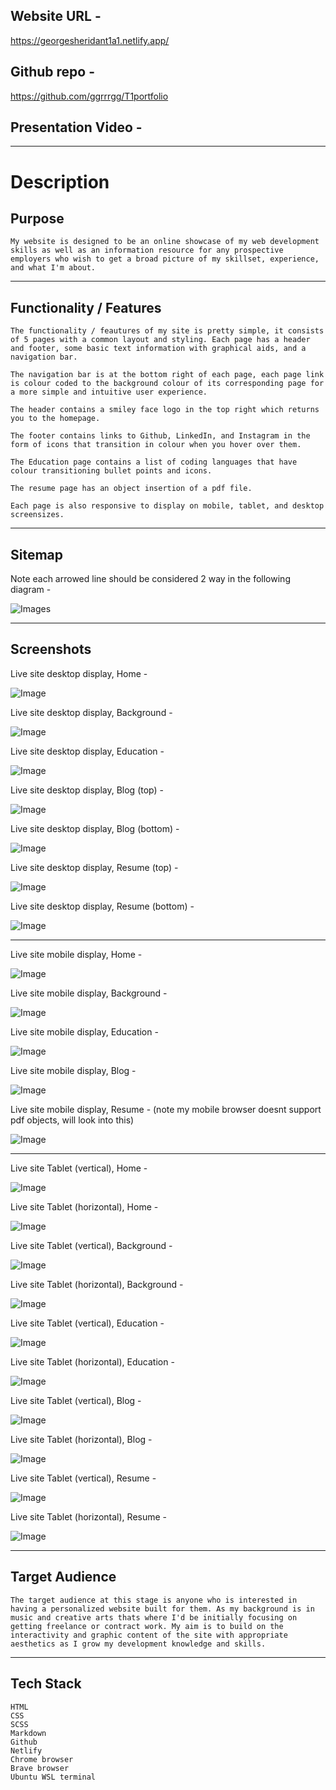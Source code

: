 ## Website URL - 

https://georgesheridant1a1.netlify.app/

## Github repo - 

https://github.com/ggrrrgg/T1portfolio

## Presentation Video - 


---
# Description

## Purpose

    My website is designed to be an online showcase of my web development skills as well as an information resource for any prospective employers who wish to get a broad picture of my skillset, experience, and what I'm about.

---

## Functionality / Features

    The functionality / feautures of my site is pretty simple, it consists of 5 pages with a common layout and styling. Each page has a header and footer, some basic text information with graphical aids, and a navigation bar. 
    
    The navigation bar is at the bottom right of each page, each page link is colour coded to the background colour of its corresponding page for a more simple and intuitive user experience. 
    
    The header contains a smiley face logo in the top right which returns you to the homepage.
    
    The footer contains links to Github, LinkedIn, and Instagram in the form of icons that transition in colour when you hover over them.

    The Education page contains a list of coding languages that have colour transitioning bullet points and icons.

    The resume page has an object insertion of a pdf file.

    Each page is also responsive to display on mobile, tablet, and desktop screensizes.

---


## Sitemap
Note each arrowed line should be considered 2 way in the following diagram - 

![Images](./docs/Sitemap11.png)

---

## Screenshots

Live site desktop display, Home - 

![Image](./docs/screenshots/desktophome_live.png)

Live site desktop display, Background - 

![Image](./docs/screenshots/desktopbg_live.png)

Live site desktop display, Education - 

![Image](./docs/screenshots/desktopedu_live.png)

Live site desktop display, Blog (top) - 

![Image](./docs/screenshots/desktopblog1_live.png)

Live site desktop display, Blog (bottom) - 

![Image](./docs/screenshots/desktopblog2_live.png)

Live site desktop display, Resume (top) - 

![Image](./docs/screenshots/desktopresume1_live.png)

Live site desktop display, Resume (bottom) - 

![Image](./docs/screenshots/desktopresume2_live.png)

---

Live site mobile display, Home - 

![Image](./docs/screenshots/mobilehome_live.png)

Live site mobile display, Background - 

![Image](./docs/screenshots/mobilebg_live.png)

Live site mobile display, Education - 

![Image](./docs/screenshots/mobileedu_live.png)

Live site mobile display, Blog - 

![Image](./docs/screenshots/mobileblog_live.png)

Live site mobile display, Resume - (note my mobile browser doesnt support pdf objects, will look into this)

![Image](./docss/screenshots/mobileresume_live.png)

---

Live site Tablet (vertical), Home - 

![Image](./docs/screenshots/ipadverticalhome_live.png)

Live site Tablet (horizontal), Home - 

![Image](./docs/screenshots/ipadhorizontalhome_live.png)

Live site Tablet (vertical), Background - 

![Image](./docs/screenshots/ipadverticalbg_live.png)

Live site Tablet (horizontal), Background - 

![Image](./docs/screenshots/ipadhorizontalbg_live.png)

Live site Tablet (vertical), Education - 

![Image](./docs/screenshots/ipadverticaledu_live.png)

Live site Tablet (horizontal), Education - 

![Image](./docs/screenshots/ipadhorizontaledu_live.png)

Live site Tablet (vertical), Blog - 

![Image](./docs/screenshots/ipadverticalblog_live.png)

Live site Tablet (horizontal), Blog - 

![Image](./docs/screenshots/ipadhorizontalblog_live.png)

Live site Tablet (vertical), Resume - 

![Image](./docs/screenshots/ipadverticalresume_live.png)

Live site Tablet (horizontal), Resume - 

![Image](./docs/screenshots/ipadhorizontalresume_live.png)


---

## Target Audience

    The target audience at this stage is anyone who is interested in having a personalized website built for them. As my background is in music and creative arts thats where I'd be initially focusing on getting freelance or contract work. My aim is to build on the interactivity and graphic content of the site with appropriate aesthetics as I grow my development knowledge and skills. 

---    

## Tech Stack

    HTML
    CSS
    SCSS
    Markdown
    Github
    Netlify
    Chrome browser
    Brave browser
    Ubuntu WSL terminal
